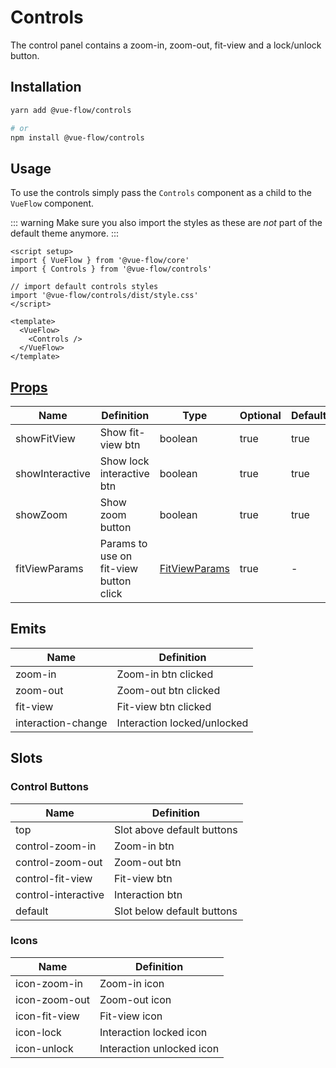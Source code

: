 # Controls

The control panel contains a zoom-in, zoom-out, fit-view and a lock/unlock button.

## Installation

```bash
yarn add @vue-flow/controls

# or
npm install @vue-flow/controls
```

## Usage

To use the controls simply pass the `Controls` component as a child to the `VueFlow` component.

::: warning
Make sure you also import the styles as these are *not* part of the default theme anymore.
:::

```vue
<script setup>
import { VueFlow } from '@vue-flow/core'
import { Controls } from '@vue-flow/controls'

// import default controls styles
import '@vue-flow/controls/dist/style.css'
</script>

<template>
  <VueFlow>
    <Controls />
  </VueFlow>
</template>
```


## [Props](/typedocs/interfaces/ControlProps)

| Name            | Definition                             | Type                                           | Optional | Default |
|-----------------|----------------------------------------|------------------------------------------------|----------|---------|
| showFitView     | Show fit-view btn                      | boolean                                        | true     | true    |
| showInteractive | Show lock interactive btn              | boolean                                        | true     | true    |
| showZoom        | Show zoom button                       | boolean                                        | true     | true    |
| fitViewParams   | Params to use on fit-view button click | [FitViewParams](/typedocs/type-aliases/FitViewParams) | true     | -       |

## Emits

| Name               | Definition                  |
|--------------------|-----------------------------|
| zoom-in            | Zoom-in btn clicked         |
| zoom-out           | Zoom-out btn clicked        |
| fit-view           | Fit-view btn clicked        |
| interaction-change | Interaction locked/unlocked |

## Slots

### Control Buttons

| Name                | Definition                 |
|---------------------|----------------------------|
| top                 | Slot above default buttons |
| control-zoom-in     | Zoom-in btn                |
| control-zoom-out    | Zoom-out btn               |
| control-fit-view    | Fit-view btn               |
| control-interactive | Interaction btn            |
| default             | Slot below default buttons |

### Icons

| Name          | Definition                |
|---------------|---------------------------|
| icon-zoom-in  | Zoom-in icon              |
| icon-zoom-out | Zoom-out icon             |
| icon-fit-view | Fit-view icon             |
| icon-lock     | Interaction locked icon   |
| icon-unlock   | Interaction unlocked icon |


